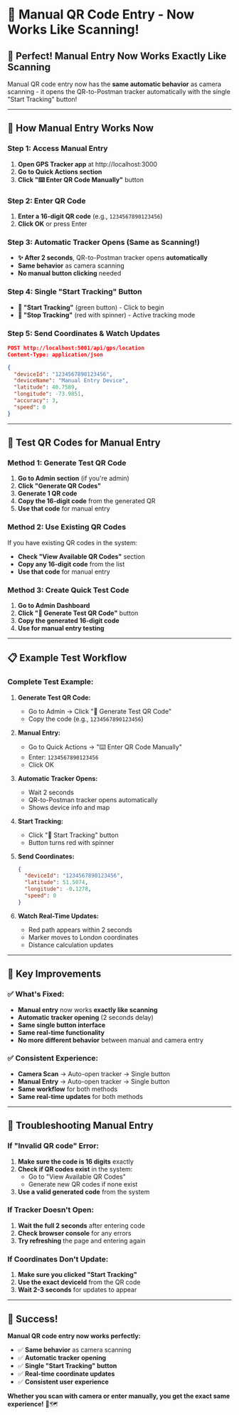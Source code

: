 # 📱 Manual QR Code Entry - Now Works Like Scanning!

## 🎉 **Perfect! Manual Entry Now Works Exactly Like Scanning**

Manual QR code entry now has the **same automatic behavior** as camera scanning - it opens the QR-to-Postman tracker automatically with the single "Start Tracking" button!

---

## 🔄 **How Manual Entry Works Now**

### **Step 1: Access Manual Entry**
1. **Open GPS Tracker app** at http://localhost:3000
2. **Go to Quick Actions section**
3. **Click "⌨️ Enter QR Code Manually"** button

### **Step 2: Enter QR Code**
1. **Enter a 16-digit QR code** (e.g., `1234567890123456`)
2. **Click OK** or press Enter

### **Step 3: Automatic Tracker Opens (Same as Scanning!)**
- **✨ After 2 seconds**, QR-to-Postman tracker opens **automatically**
- **Same behavior** as camera scanning
- **No manual button clicking** needed

### **Step 4: Single "Start Tracking" Button**
- **🚀 "Start Tracking"** (green button) - Click to begin
- **🛑 "Stop Tracking"** (red with spinner) - Active tracking mode

### **Step 5: Send Coordinates & Watch Updates**
```json
POST http://localhost:5001/api/gps/location
Content-Type: application/json

{
  "deviceId": "1234567890123456",
  "deviceName": "Manual Entry Device",
  "latitude": 40.7589,
  "longitude": -73.9851,
  "accuracy": 3,
  "speed": 0
}
```

---

## 🧪 **Test QR Codes for Manual Entry**

### **Method 1: Generate Test QR Code**
1. **Go to Admin section** (if you're admin)
2. **Click "Generate QR Codes"**
3. **Generate 1 QR code**
4. **Copy the 16-digit code** from the generated QR
5. **Use that code** for manual entry

### **Method 2: Use Existing QR Codes**
If you have existing QR codes in the system:
- **Check "View Available QR Codes"** section
- **Copy any 16-digit code** from the list
- **Use that code** for manual entry

### **Method 3: Create Quick Test Code**
1. **Go to Admin Dashboard**
2. **Click "🧪 Generate Test QR Code"** button
3. **Copy the generated 16-digit code**
4. **Use for manual entry testing**

---

## 📋 **Example Test Workflow**

### **Complete Test Example:**

1. **Generate Test QR Code:**
   - Go to Admin → Click "🧪 Generate Test QR Code"
   - Copy the code (e.g., `1234567890123456`)

2. **Manual Entry:**
   - Go to Quick Actions → "⌨️ Enter QR Code Manually"
   - Enter: `1234567890123456`
   - Click OK

3. **Automatic Tracker Opens:**
   - Wait 2 seconds
   - QR-to-Postman tracker opens automatically
   - Shows device info and map

4. **Start Tracking:**
   - Click "🚀 Start Tracking" button
   - Button turns red with spinner

5. **Send Coordinates:**
   ```json
   {
     "deviceId": "1234567890123456",
     "latitude": 51.5074,
     "longitude": -0.1278,
     "speed": 0
   }
   ```

6. **Watch Real-Time Updates:**
   - Red path appears within 2 seconds
   - Marker moves to London coordinates
   - Distance calculation updates

---

## 🎯 **Key Improvements**

### **✅ What's Fixed:**
- **Manual entry** now works **exactly like scanning**
- **Automatic tracker opening** (2 seconds delay)
- **Same single button interface**
- **Same real-time functionality**
- **No more different behavior** between manual and camera entry

### **✅ Consistent Experience:**
- **Camera Scan** → Auto-open tracker → Single button
- **Manual Entry** → Auto-open tracker → Single button
- **Same workflow** for both methods
- **Same real-time updates** for both methods

---

## 🔧 **Troubleshooting Manual Entry**

### **If "Invalid QR code" Error:**
1. **Make sure the code is 16 digits** exactly
2. **Check if QR codes exist** in the system:
   - Go to "View Available QR Codes"
   - Generate new QR codes if none exist
3. **Use a valid generated code** from the system

### **If Tracker Doesn't Open:**
1. **Wait the full 2 seconds** after entering code
2. **Check browser console** for any errors
3. **Try refreshing** the page and entering again

### **If Coordinates Don't Update:**
1. **Make sure you clicked "Start Tracking"**
2. **Use the exact deviceId** from the QR code
3. **Wait 2-3 seconds** for updates to appear

---

## 🎉 **Success!**

**Manual QR code entry now works perfectly:**
- ✅ **Same behavior** as camera scanning
- ✅ **Automatic tracker opening**
- ✅ **Single "Start Tracking" button**
- ✅ **Real-time coordinate updates**
- ✅ **Consistent user experience**

**Whether you scan with camera or enter manually, you get the exact same experience!** 📱🗺️
